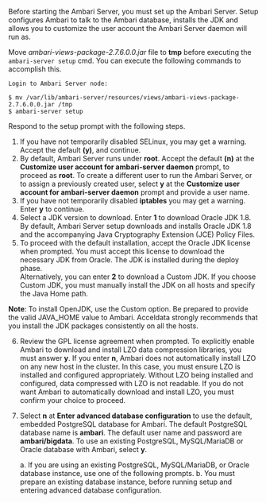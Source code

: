 Before starting the Ambari Server, you must set up the Ambari Server. Setup configures Ambari to talk to the Ambari database, installs the JDK and allows you to customize the user account the Ambari Server daemon will run as. 

Move _ambari-views-package-2.7.6.0.0.jar_ file to **tmp** before executing the `ambari-server setup` cmd. You can execute the following commands to accomplish this. 
```
Login to Ambari Server node:

$ mv /var/lib/ambari-server/resources/views/ambari-views-package-2.7.6.0.0.jar /tmp
$ ambari-server setup

```

Respond to the setup prompt with the following steps. 

1. If you have not temporarily disabled SELinux, you may get a warning. Accept the default **(y)**, and continue.
2. By default, Ambari Server runs under **root**. Accept the default **(n)** at the **Customize user account for ambari-server daemon** prompt, to proceed as **root**. To create a different user to run the Ambari Server, or to assign a previously created user, select **y** at the **Customize user account for ambari-server daemon** prompt and provide a user name.
3. If you have not temporarily disabled **iptables** you may get a warning. Enter **y** to continue.
4. Select a JDK version to download. Enter **1** to download Oracle JDK 1.8.\
By default, Ambari Server setup downloads and installs Oracle JDK 1.8 and the accompanying Java Cryptography Extension (JCE) Policy Files.
5. To proceed with the default installation, accept the Oracle JDK license when prompted. You must accept this license to download the necessary JDK from Oracle. The JDK is installed during the deploy phase.\
Alternatively, you can enter **2** to download a Custom JDK. If you choose Custom JDK, you must manually install the JDK on all hosts and specify the Java Home path.

**Note**: To install OpenJDK, use the Custom option. Be prepared to provide the valid JAVA_HOME value to Ambari. Acceldata strongly recommends that you install the JDK packages consistently on all the hosts.

6. Review the GPL license agreement when prompted. To explicitly enable Ambari to download and install LZO data compression libraries, you must answer **y**. If you enter **n**, Ambari does not automatically install LZO on any new host in the cluster. In this case, you must ensure LZO is installed and configured appropriately. Without LZO being installed and configured, data compressed with LZO is not readable. If you do not want Ambari to automatically download and install LZO, you must confirm your choice to proceed.

7. Select **n** at **Enter advanced database configuration** to use the default, embedded PostgreSQL database for Ambari. The default PostgreSQL database name is **ambari**. The default user name and password are **ambari/bigdata**. To use an existing PostgreSQL, MySQL/MariaDB or Oracle database with Ambari, select **y**.

    a. If you are using an existing PostgreSQL, MySQL/MariaDB, or Oracle database instance, use one of the following prompts.
    b. You must prepare an existing database instance, before running setup and entering advanced database configuration.
